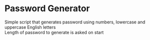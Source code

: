 # Password Generator

Simple script that generates password using numbers, lowercase and uppercase English letters    
Length of password to generate is asked on start